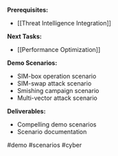 **Prerequisites:**
- [[Threat Intelligence Integration]]

**Next Tasks:**
- [[Performance Optimization]]

**Demo Scenarios:**
- SIM-box operation scenario
- SIM-swap attack scenario
- Smishing campaign scenario
- Multi-vector attack scenario

**Deliverables:**
- Compelling demo scenarios
- Scenario documentation

#demo #scenarios #cyber